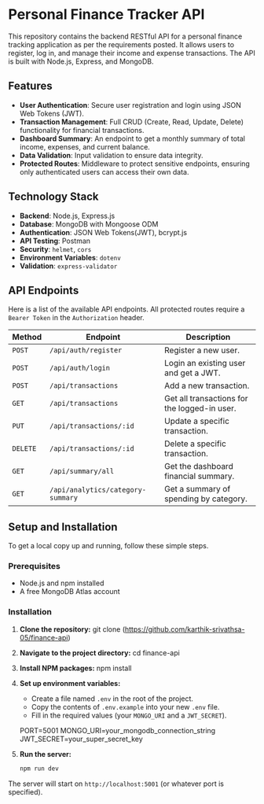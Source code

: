 # Personal Finance Tracker API
This repository contains the backend RESTful API for a personal finance tracking application as per the requirements posted. It allows users to register, log in, and manage their income and expense transactions. The API is built with Node.js, Express, and MongoDB.

## Features
-   **User Authentication**: Secure user registration and login using JSON Web Tokens (JWT).
-   **Transaction Management**: Full CRUD (Create, Read, Update, Delete) functionality for financial transactions.
-   **Dashboard Summary**: An endpoint to get a monthly summary of total income, expenses, and current balance.
-   **Data Validation**: Input validation to ensure data integrity.
-   **Protected Routes**: Middleware to protect sensitive endpoints, ensuring only authenticated users can access their own data.

## Technology Stack
-   **Backend**: Node.js, Express.js
-   **Database**: MongoDB with Mongoose ODM
-   **Authentication**: JSON Web Tokens(JWT), bcrypt.js
-   **API Testing**: Postman
-   **Security**: `helmet`, `cors`
-   **Environment Variables**: `dotenv`
-   **Validation**: `express-validator`

## API Endpoints
Here is a list of the available API endpoints. All protected routes require a `Bearer Token` in the `Authorization` header.

| Method  | Endpoint                            | Description                                  
| ------  | ----------------------------------- | -----------------------------------------   
| `POST`  | `/api/auth/register`                | Register a new user.                         
| `POST`  | `/api/auth/login`                   | Login an existing user and get a JWT.        
| `POST`  | `/api/transactions`                 | Add a new transaction.                      
| `GET`   | `/api/transactions`                 | Get all transactions for the logged-in user. 
| `PUT`   | `/api/transactions/:id`             | Update a specific transaction.               
| `DELETE`| `/api/transactions/:id`             | Delete a specific transaction.               
| `GET`   | `/api/summary/all`                  | Get the dashboard financial summary.         
| `GET`   | `/api/analytics/category-summary`   | Get a summary of spending by category.       


## Setup and Installation
To get a local copy up and running, follow these simple steps.

### Prerequisites
-   Node.js and npm installed
-   A free MongoDB Atlas account

### Installation
1.  **Clone the repository:**
    git clone (https://github.com/karthik-srivathsa-05/finance-api)

2.  **Navigate to the project directory:**
    cd finance-api

3.  **Install NPM packages:**
    npm install

4.  **Set up environment variables:**
    - Create a file named `.env` in the root of the project.
    - Copy the contents of `.env.example` into your new `.env` file.
    - Fill in the required values (your `MONGO_URI` and a `JWT_SECRET`).

    PORT=5001
    MONGO_URI=your_mongodb_connection_string
    JWT_SECRET=your_super_secret_key

5.  **Run the server:**
     ```sh
    npm run dev
    ```

The server will start on `http://localhost:5001` (or whatever port is specified).